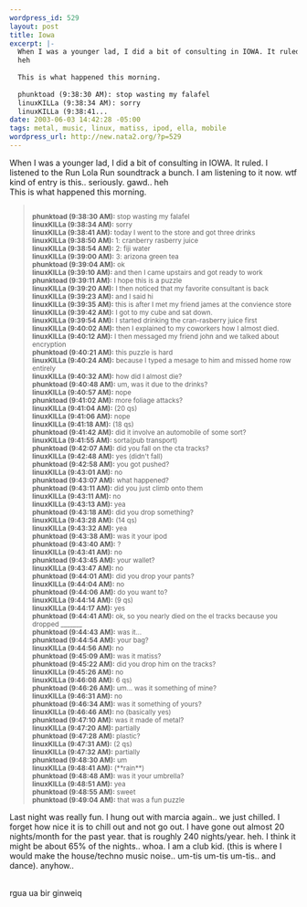 ```yaml
--- 
wordpress_id: 529
layout: post
title: Iowa
excerpt: |-
  When I was a younger lad, I did a bit of consulting in IOWA. It ruled. I listened to the Run Lola Run soundtrack a bunch. I am listening to it now. wtf kind of entry is this.. seriously. gawd.. 
  heh
  
  This is what happened this morning. 
  
  phunktoad (9:38:30 AM): stop wasting my falafel
  linuxKILLa (9:38:34 AM): sorry
  linuxKILLa (9:38:41...
date: 2003-06-03 14:42:28 -05:00
tags: metal, music, linux, matiss, ipod, ella, mobile
wordpress_url: http://new.nata2.org/?p=529
---
```

When I was a younger lad, I did a bit of consulting in IOWA. It ruled. I listened to the Run Lola Run soundtrack a bunch. I am listening to it now. wtf kind of entry is this.. seriously. gawd.. 
heh
<br/>
This is what happened this morning. 
<blockquote><small>
<br/><b>phunktoad (9:38:30 AM):</b> stop wasting my falafel
<br/><b>linuxKILLa (9:38:34 AM):</b> sorry
<br/><b>linuxKILLa (9:38:41 AM):</b> today I went to the store and got three drinks
<br/><b>linuxKILLa (9:38:50 AM):</b> 1: cranberry rasberry juice
<br/><b>linuxKILLa (9:38:54 AM):</b> 2: fiji water
<br/><b>linuxKILLa (9:39:00 AM):</b> 3: arizona green tea
<br/><b>phunktoad (9:39:04 AM):</b> ok
<br/><b>linuxKILLa (9:39:10 AM):</b> and then I came upstairs and got ready to work
<br/><b>phunktoad (9:39:11 AM):</b> I hope this is a puzzle
<br/><b>linuxKILLa (9:39:20 AM):</b> I then noticed that my favorite consultant is back
<br/><b>linuxKILLa (9:39:23 AM):</b> and I said hi
<br/><b>linuxKILLa (9:39:35 AM):</b> this is after I  met my friend james at the convience store
<br/><b>linuxKILLa (9:39:42 AM):</b> I got to my cube and sat down. 
<br/><b>linuxKILLa (9:39:54 AM):</b> I started drinking the cran-rasberry juice first
<br/><b>linuxKILLa (9:40:02 AM):</b> then I explained to my coworkers how I almost died.
<br/><b>linuxKILLa (9:40:12 AM):</b> I then messaged my friend john and we talked about encryption
<br/><b>phunktoad (9:40:21 AM):</b> this puzzle is hard
<br/><b>linuxKILLa (9:40:24 AM):</b> because I typed a mesage to him and missed home row entirely
<br/><b>linuxKILLa (9:40:32 AM):</b> how did I almost die?
<br/><b>phunktoad (9:40:48 AM):</b> um, was it due to the drinks?
<br/><b>linuxKILLa (9:40:57 AM):</b> nope
<br/><b>phunktoad (9:41:02 AM):</b> more foliage attacks?
<br/><b>linuxKILLa (9:41:04 AM):</b> (20 qs)
<br/><b>linuxKILLa (9:41:06 AM):</b> nope
<br/><b>linuxKILLa (9:41:18 AM):</b> (18 qs)
<br/><b>phunktoad (9:41:42 AM):</b> did it involve an automobile of some sort?
<br/><b>linuxKILLa (9:41:55 AM):</b> sorta(pub transport)
<br/><b>phunktoad (9:42:07 AM):</b> did you fall on the cta tracks?
<br/><b>linuxKILLa (9:42:48 AM):</b> yes (didn't fall)
<br/><b>phunktoad (9:42:58 AM):</b> you got pushed?
<br/><b>linuxKILLa (9:43:01 AM):</b> no
<br/><b>phunktoad (9:43:07 AM):</b> what happened?
<br/><b>phunktoad (9:43:11 AM):</b> did you just climb onto them
<br/><b>linuxKILLa (9:43:11 AM):</b> no
<br/><b>linuxKILLa (9:43:13 AM):</b> yea
<br/><b>phunktoad (9:43:18 AM):</b> did you drop something?
<br/><b>linuxKILLa (9:43:28 AM):</b> (14 qs)
<br/><b>linuxKILLa (9:43:32 AM):</b> yea
<br/><b>phunktoad (9:43:38 AM):</b> was it your ipod
<br/><b>phunktoad (9:43:40 AM):</b> ?
<br/><b>linuxKILLa (9:43:41 AM):</b> no
<br/><b>phunktoad (9:43:45 AM):</b> your wallet?
<br/><b>linuxKILLa (9:43:47 AM):</b> no
<br/><b>phunktoad (9:44:01 AM):</b> did you drop your pants?
<br/><b>linuxKILLa (9:44:04 AM):</b> no
<br/><b>phunktoad (9:44:06 AM):</b> do you want to?
<br/><b>linuxKILLa (9:44:14 AM):</b> (9 qs)
<br/><b>linuxKILLa (9:44:17 AM):</b> yes
<br/><b>phunktoad (9:44:41 AM):</b> ok, so you nearly died on the el tracks because you dropped _______
<br/><b>phunktoad (9:44:43 AM):</b> was it...
<br/><b>phunktoad (9:44:54 AM):</b> your bag?
<br/><b>linuxKILLa (9:44:56 AM):</b> no
<br/><b>phunktoad (9:45:09 AM):</b> was it matiss?
<br/><b>phunktoad (9:45:22 AM):</b> did you drop him on the tracks?
<br/><b>linuxKILLa (9:45:26 AM):</b> no
<br/><b>linuxKILLa (9:46:08 AM):</b> 6 qs)
<br/><b>phunktoad (9:46:26 AM):</b> um... was it something of mine?
<br/><b>linuxKILLa (9:46:31 AM):</b> no
<br/><b>phunktoad (9:46:34 AM):</b> was it something of yours?
<br/><b>linuxKILLa (9:46:46 AM):</b> no (basically yes)
<br/><b>phunktoad (9:47:10 AM):</b> was it made of metal?
<br/><b>linuxKILLa (9:47:20 AM):</b> partially
<br/><b>phunktoad (9:47:28 AM):</b> plastic?
<br/><b>linuxKILLa (9:47:31 AM):</b> (2 qs)
<br/><b>linuxKILLa (9:47:32 AM):</b> partially
<br/><b>phunktoad (9:48:30 AM):</b> um
<br/><b>linuxKILLa (9:48:41 AM):</b> (**rain**)
<br/><b>phunktoad (9:48:48 AM):</b> was it your umbrella?
<br/><b>linuxKILLa (9:48:51 AM):</b> yea
<br/><b>phunktoad (9:48:55 AM):</b> sweet
<br/><b>phunktoad (9:49:04 AM):</b> that was a fun puzzle
</small>
</blockquote>

Last night was really fun. I hung out with marcia again.. we just chilled. I forget how nice it is to chill out and not go out. I have gone out almost 20 nights/month for the past year. that is roughly 240 nights/year. heh. I think it might be about 65% of the nights.. whoa. I am a club kid. (this is where I would make the house/techno music noise.. um-tis um-tis um-tis.. and dance). anyhow.. <br/><br/>

rgua ua bir ginweiq
